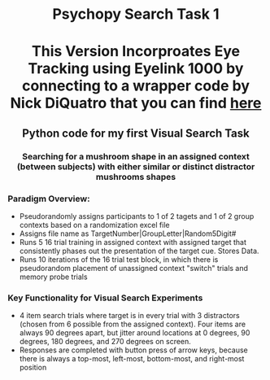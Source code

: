 # <p align="center"> Psychopy Search Task 1 </p>
# <p align="center"> This Version Incorproates Eye Tracking using Eyelink 1000 by connecting to a wrapper code by Nick DiQuatro that you can find [here](https://github.com/ndiquattro/pylinkwrapper) </p>
## <p align="center"> Python code for my first Visual Search Task </p>
### <p align="center"> Searching for a mushroom shape in an assigned context (between subjects) with either similar or distinct distractor mushrooms shapes </p>

### Paradigm Overview:
* Pseudorandomly assigns participants to 1 of 2 tagets and 1 of 2 group contexts based on a randomization excel file
* Assigns file name as TargetNumber|GroupLetter|Random5Digit#
* Runs 5 16 trial training in assigned context with assigned target that consistently phases out the presentation of the target cue. Stores Data.
* Runs 10 iterations of the 16 trial test block, in which there is pseudorandom placement of unassigned context "switch" trials and memory probe trials

### Key Functionality for Visual Search Experiments
* 4 item search trials where target is in every trial with 3 distractors (chosen from 6 possible from the assigned context). Four items are always 90 degrees apart, but jitter around locations at 0 degrees, 90 degrees, 180 degrees, and 270 degrees on screen.
* Responses are completed with button press of arrow keys, because there is always a top-most, left-most, bottom-most, and right-most position

